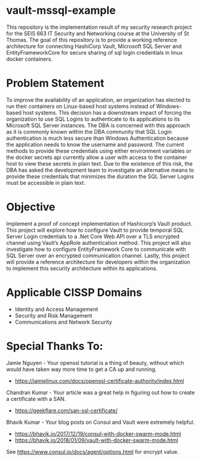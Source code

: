 # vault-mssql-example
This repository is the implementation result of my security research project for the SEIS 663 IT Security and Networking course at the University of St Thomas.  The goal of this repository is to provide a working reference architecture for connecting HashiCorp Vault, Microsoft SQL Server and EntityFrameworkCore for secure sharing of sql login credentials in linux docker containers.

# Problem Statement
To improve the availability of an application, an organization has elected to run their containers on Linux-based host systems instead of Windows-based host systems.  This decision has a downstream impact of forcing the organization to use SQL Logins to authenticate to its applications to its Microsoft SQL Server instances.  The DBA is concerned with this approach as it is commonly known within the DBA community that SQL Login authentication is much less secure than Windows Authentication because the application needs to know the username and password.  The current methods to provide these credentials using either environment variables or the docker secrets api currently allow a user with access to the container host to view these secrets in plain text.  Due to the existence of this risk, the DBA has asked the development team to investigate an alternative means to provide these credentials that minimizes the duration the SQL Server Logins must be accessible in plain text.

# Objective
Implement a proof of concept implementation of Hashicorp’s Vault product.  This project will explore how to configure Vault to provide temporal SQL Server Login credentials to a .Net Core Web API over a TLS encrypted channel using Vault’s AppRole authentication method.  This project will also investigate how to configure EntityFramework Core to communicate with SQL Server over an encrypted communication channel.  Lastly, this project will provide a reference architecture for developers within the organization to implement this security architecture within its applications.

# Applicable CISSP Domains
- Identity and Access Management
- Security and Risk Management
- Communications and Network Security

# Special Thanks To:
Jamie Nguyen - Your openssl tutorial is a thing of beauty, without which would have taken way more time to get a CA up and running.
- https://jamielinux.com/docs/openssl-certificate-authority/index.html

Chandran Kumar - Your article was a great help in figuring out how to create a certificate with a SAN.
- https://geekflare.com/san-ssl-certificate/

Bhavik Kumar - Your blog posts on Consul and Vault were extremely helpful.
- https://bhavik.io/2017/12/19/consul-with-docker-swarm-mode.html
- https://bhavik.io/2018/01/09/vault-with-docker-swarm-mode.html

See https://www.consul.io/docs/agent/options.html for encrypt value.